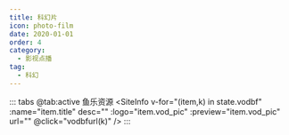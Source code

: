 ```yaml
---
title: 科幻片
icon: photo-film
date: 2020-01-01
order: 4
category:
  - 影视点播
tag:
  - 科幻
---
```


<ArtPlayer :src="state.src" :config="artPlayerConfig" />

::: tabs
@tab:active 鱼乐资源
<SiteInfo v-for="(item,k) in state.vodbf" :name="item.title" desc="" :logo="item.vod_pic"
:preview="item.vod_pic" url="" @click="vodbfurl(k)" />
:::

<script setup lang="ts">
  import { artplayerPlaylist } from 'cps/artplayer-plugin-playlist'
  import { vod } from 'db'
  import { poster, Hls } from 'cps/artConst'
  import { useStorage } from '@vueuse/core'
  import { onMounted, nextTick, onDeactivated } from "vue";
  
  const state = useStorage(
    "vod-khp",
    {
      src:"",
      vodbf: [],
      PlayList: []
    }
  )
  
  onMounted(() => {
    nextTick(async () => {
      const bfzy = await vod.find({ "name": "ylzy-9" })
      state.value.vodbf = bfzy.data
      vodbfurl(0)
    })
  });

const vodbfurl = (key) => {
const { vodbf } = state.value
state.value.PlayList =vodbf
state.value.src = vodbf[key].url
}
const artPlayerConfig = {
poster,
fullscreen: true,
fullscreenWeb: true,  
 autoplay: true,
muted: true,
type: "Hls",
customType: { Hls },
plugins: [
artplayerPlaylist({
autoNext: true,
playlist: state.value.PlayList
})
],
}
</script>

